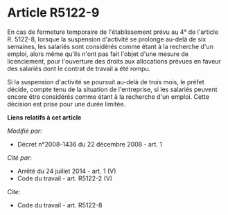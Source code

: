 # Article R5122-9

En cas de fermeture temporaire de l'établissement prévu au 4° de l'article R. 5122-8, lorsque la suspension d'activité se
prolonge au-delà de six semaines, les salariés sont considérés comme étant à la recherche d'un emploi, alors même qu'ils
n'ont pas fait l'objet d'une mesure de licenciement, pour l'ouverture des droits aux allocations prévues en faveur des
salariés dont le contrat de travail a été rompu. 

Si la suspension d'activité se poursuit au-delà de trois mois, le préfet décide, compte tenu de la situation de l'entreprise,
si les salariés peuvent encore être considérés comme étant à la recherche d'un emploi. Cette décision est prise pour une
durée limitée.

**Liens relatifs à cet article**

_Modifié par_:

  - Décret n°2008-1436 du 22 décembre 2008 - art. 1

_Cité par_:

  - Arrêté du 24 juillet 2014 - art. 1 (V)
  - Code du travail - art. R5122-2 (V)

_Cite_:

  - Code du travail - art. R5122-8

